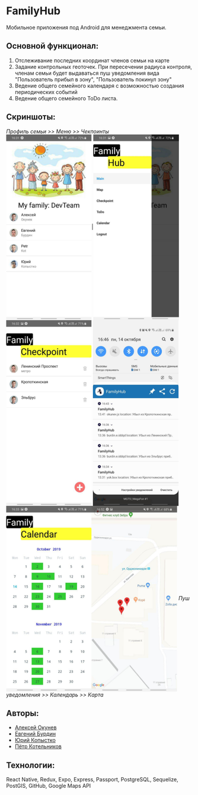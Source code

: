
# FamilyHub

Мобильное приложения под Android для менеджмента семьи. 

**Основной функционал:**
----------

1.  Отслеживание последних координат членов семьи на карте
2.  Задание контрольных геоточек. При пересечении радиуса контроля, членам семьи будет выдаваться пуш уведомления вида "Пользователь прибыл в зону", "Пользователь покинул зону"
3.  Ведение общего семейного календаря с возможностью создания периодических событий
4.  Ведение общего семейного ToDo листа.

**Скриншоты:**
----------
*Профиль семьи >>            Меню >>            Чекпоинты*  
<img src="https://github.com/EvBurdin/FamilyHub/blob/master/front/src/img/photo_2019-10-14_16-57-58.jpg?raw=true" height="500px" margin-left="5px" align="center">|<img src="https://github.com/EvBurdin/FamilyHub/blob/master/front/src/img/photo_2019-10-14_17-03-15.jpg?raw=true" height="500px" align="center" margin-left="5px"><img src="https://github.com/EvBurdin/FamilyHub/blob/master/front/src/img/photo_2019-10-14_17-03-45.jpg?raw=true" height="500px" margin-left="5px" align="center">
<img src="https://github.com/EvBurdin/FamilyHub/blob/master/front/src/img/photo_2019-10-14_17-04-09.jpg?raw=true" height="500px" align="center"><img src="https://github.com/EvBurdin/FamilyHub/blob/master/front/src/img/photo_2019-10-14_17-05-12.jpg?raw=true" height="500px"  align="center"><img src="https://github.com/EvBurdin/FamilyHub/blob/master/front/src/img/photo_2019-10-14_17-04-16.jpg?raw=true" height="500px" align="center">
*Пуш уведомления >>            Календарь >>            Карта*  


**Авторы:**
----------
-   [Алексей Окунев](https://github.com/Maklayna)
-   [Евгений Бурдин](https://github.com/EvBurdin)
-   [Юрий Копыстко](https://github.com/yok558)
-   [Пётр Котельников ](https://github.com/Petrucho)

**Технологии:**
----------
React Native, Redux, Expo, Express, Passport, PostgreSQL, Sequelize, PostGIS, GitHub, Google Maps API


